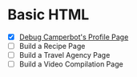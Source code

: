 # Basic HTML

- [x] [Debug Camperbot's Profile Page](./01.html)
- [ ] Build a Recipe Page
- [ ] Build a Travel Agency Page
- [ ] Build a Video Compilation Page
